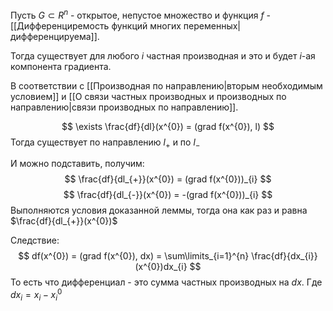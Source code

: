 Пусть $G \subset R^{n}$ - открытое, непустое множество и функция $f$ - [[Дифференциремость функций многих переменных|дифференцируема]].

Тогда существует для любого $i$ частная производная и это и будет $i$-ая компонента градиента.

В соответствии с [[Производная по направлению|вторым необходимым условием]] и [[О связи частных производных и производных по направлению|связи производных по направлению]].

$$
\exists \frac{df}{dl}(x^{0}) = (grad f(x^{0}), l)
$$
Тогда существует по направлению $l_{+}$ и по $l_{-}$ 

И можно подставить, получим:
$$
\frac{df}{dl_{+}}(x^{0}) = (grad f(x^{0}))_{i}
$$
$$
\frac{df}{dl_{-}}(x^{0}) = -(grad f(x^{0}))_{i}
$$
Выполняются условия доказанной леммы, тогда она как раз и равна $\frac{df}{dl_{+}}(x^{0})$

Следствие:
$$
df(x^{0}) = (grad f(x^{0}), dx) = \sum\limits_{i=1}^{n} \frac{df}{dx_{i}}(x^{0})dx_{i} 
$$
То есть что дифференциал - это сумма частных производных на $dx$.
Где $dx_{i} = x_{i} - x^{0}_{i}$
